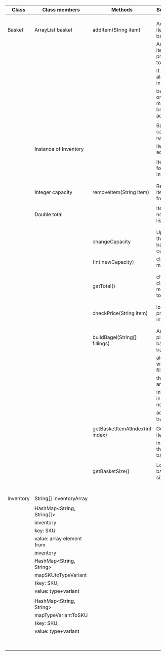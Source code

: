 


| Class     | Class members             | Methods                         | Scenario                      | Output   |
|-----------|---------------------------|---------------------------------|-------------------------------|----------|
|           |                           |                                 |                               |          |
|           |                           |                                 |                               |          |
|           |                           |                                 |                               |          |
| Basket    | ArrayList<String> basket  | addItem(String item)            | Adds item to basket.          | true     |
|           |                           |                                 | Adds item price to total.     |          |
|           |                           |                                 | It item is already in         | true     |
|           |                           |                                 | basket one more will be added |          |
|           |                           |                                 |                               |          |
|           |                           |                                 | Basket capacity reached,      | false    |
|           | Instance of Inventory     |                                 | item not added                |          |
|           |                           |                                 |                               |          |
|           |                           |                                 | Item not found in Inventory   | false    |
|           |                           |                                 |                               |          |
|           |                           |                                 |                               |          |
|           | Integer capacity          | removeItem(String item)         | Remove item from list         | true     |
|           |                           |                                 |                               |          |
|           | Double  total             |                                 | Item was not in the list      | false    |
|           |                           |                                 |                               |          |
|           |                           |                                 |                               |          |
|           |                           | changeCapacity                  | Updates the basket capacity   | capacity |
|           |                           | (int newCapacity)               | class member                  |          |
|           |                           |                                 |                               |          |
|           |                           |                                 |                               |          |
|           |                           | getTotal()                      | checks class member total     | total    |
|           |                           |                                 |                               |          |
|           |                           |                                 |                               |          |
|           |                           | checkPrice(String item)         | looks up price in inventory   | price    |
|           |                           |                                 |                               |          |
|           |                           |                                 |                               |          |
|           |                           | buildBagel(String[] fillings)   | Adds plain bagel to basket    | true     |
|           |                           |                                 | along with the fillings in    |          |
|           |                           |                                 | the array.                    |          |
|           |                           |                                 | Invalid input -> nothing      | false    |
|           |                           |                                 | added to basket               |          |
|           |                           |                                 |                               |          |
|           |                           | getBasketItemAtIndex(int index) | Gets an item at a             | itemID   |
|           |                           |                                 | index in the basket           |          |
|           |                           |                                 |                               |          |
|           |                           | getBasketSize()                 | Looks up basket size          | size     |
|           |                           |                                 |                               |          |
|           |                           |                                 |                               |          |
|           |                           |                                 |                               |          |
|           |                           |                                 |                               |          |
|           |                           |                                 |                               |          |
|           |                           |                                 |                               |          |
|           |                           |                                 |                               |          |
| Inventory | String[] inventoryArray   |                                 |                               |          |
|           |                           |                                 |                               |          |
|           | HashMap<String, String[]> |                                 |                               |          |
|           | inventory                 |                                 |                               |          |
|           | key: SKU                  |                                 |                               |          |
|           | value: array element from |                                 |                               |          |
|           | inventory                 |                                 |                               |          |
|           | HashMap<String, String>   |                                 |                               |          |
|           | mapSKUtoTypeVariant       |                                 |                               |          |
|           | (key: SKU,                |                                 |                               |          |
|           | value: type+variant       |                                 |                               |          |
|           |                           |                                 |                               |          |
|           | HashMap<String, String>   |                                 |                               |          |
|           | mapTypeVariantToSKU       |                                 |                               |          |
|           | (key: SKU,                |                                 |                               |          |
|           | value: type+variant       |                                 |                               |          |
|           |                           |                                 |                               |          |
|           |                           |                                 |                               |          |
|           |                           |                                 |                               |          |
|           |                           |                                 |                               |          |
|           |                           |                                 |                               |          |
|           |                           |                                 |                               |          |
|           |                           |                                 |                               |          |
|           |                           |                                 |                               |          |




